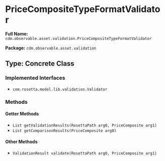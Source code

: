 # PriceCompositeTypeFormatValidator

**Full Name:** `cdm.observable.asset.validation.PriceCompositeTypeFormatValidator`

**Package:** `cdm.observable.asset.validation`

## Type: Concrete Class

### Implemented Interfaces

- `com.rosetta.model.lib.validation.Validator`

### Methods

#### Getter Methods

- `List getValidationResults(RosettaPath arg0, PriceComposite arg1)`
- `List getComparisonResults(PriceComposite arg0)`

#### Other Methods

- `ValidationResult validate(RosettaPath arg0, PriceComposite arg1)`

